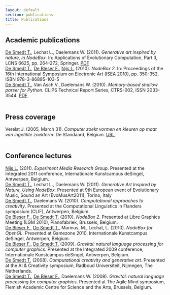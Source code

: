 ```yaml
---
layout: default
section: publications
title: Publications
---
```

<h2>Academic publications</h2>

<div class="publication box"><a href="../people/tom-de-smedt.html" class="author">De Smedt T.</a>, Lechat L., Daelemans W. (2011). <cite>Generative art inspired by nature, in NodeBox.</cite> In: Applications of Evolutionary Computation, Part II, LCNS 6625, pp. 264-272, Springer. <a href="http://www.clips.ua.ac.be/sites/default/files/desmedt-generative-art.pdf" class="attachment">PDF</a></div>

<div class="publication box"><a href="../people/tom-de-smedt.html" class="author">De Smedt T.</a>, <a href="../people/frederik-de-bleser.html" class="author">De Bleser F.</a>, <a href="../people/lucas-nijs.html" class="author">Nijs L.</a> (2010). <cite>NodeBox 2.</cite> In: Proceedings of the 16th International Symposium on Electronic Art (ISEA 2010), pp. 350-352. ISBN 978-3-86895-103-5</div>

<div class="publication box"><a href="../people/tom-de-smedt.html" class="author">De Smedt T.</a>, Van Asch V., Daelemans W. (2010). <cite>Memory-based shallow parser for Python.</cite> CLiPS Technical Report Series, CTRS-002, ISSN 2033-3544. <a href="http://www.clips.ua.ac.be/sites/default/files/ctrs-002.pdf" class="attachment">PDF</a></div>

<br>
<h2>Press coverage</h2>

<div class="publication press box">Verelst J. (2005, March 31). <cite>Computer zoekt vormen en kleuren op maat van ingetikte zoekterm</cite>. De Standaard, Belgium. <a href="http://destandaard.be/artikel/detail.aspx?artikelid=GR9DNGVE&word=nodebox" class="attachment">URL</a></div>

<br>
<h2>Conference lectures</h2>

<div class="publication talk box"><a href="../people/lucas-nijs.html" class="author">Nijs L.</a> (2011). <cite>Experiment Media Research Group</cite>. Presented at the Integrated 2011 conference, Internationale Kunstcampus deSingel, Antwerpen, Belgium.</div>

<div class="publication talk box"><a href="../people/tom-de-smedt.html" class="author">De Smedt T.</a>, Lechat L., Daelemans W. (2011).  <cite>Generative Art Inspired by Nature, Using NodeBox.</cite> Presented at 9th European event of Evolutionary Music, Sound an Art (EvoMusArt2011), Torino, Italy</div>

<div class="publication talk box"><a href="../people/tom-de-smedt.html" class="author">De Smedt T.</a>, Daelemans W. (2010). <cite>Computational approaches to creativity</cite>. Presented at the Computational Linguistics in Flanders symposium (CLIF), Antwerpen, Belgium.</div>

<div class="publication talk box"><a href="../people/frederik-de-bleser.html" class="author">De Bleser F.</a>, <a href="../people/tom-de-smedt.html" class="author">De Smedt T.</a> (2010). <cite>NodeBox 2</cite>. Presented at Libre Graphics Meeting (LGM 2010), Pianofabriek, Brussels, Belgium.</div>

<div class="publication talk box"><a href="../people/frederik-de-bleser.html" class="author">De Bleser F.</a>, <a href="../people/tom-de-smedt.html" class="author">De Smedt T.</a>, Marinus, M., Lechat, L. (2010). <cite>NodeBox for OpenGL</cite>. Presented at Gamezone 2010, Internationale Kunstcampus deSingel, Antwerpen, Belgium.</div>

<div class="publication talk box"><a href="../people/frederik-de-bleser.html" class="author">De Bleser F.</a>, <a href="../people/tom-de-smedt.html" class="author">De Smedt T.</a> (2009). <cite>Gravital: natural language processing for computer graphics</cite>. Presented at the Integrated 2009 conference, Internationale Kunstcampus deSingel, Antwerpen, Belgium.</div>

<div class="publication talk box"><a href="../people/tom-de-smedt.html" class="author">De Smedt T.</a> (2008). <cite>Computational creativity and generative art</cite>. Presented at the AI &amp; Creativity symposium, Radboud Universiteit, Nijmegen, The Netherlands.</div>

<div class="publication talk box"><a href="../people/tom-de-smedt.html" class="author">De Smedt T.</a>, <a href="../people/frederik-de-bleser.html" class="author">De Bleser F.</a>, Daelemans W. (2008). <cite>Gravital: natural language processing for computer graphics</cite>. Presented at The Agile Mind symposium, Flemish Academic Centre for Science and the Arts, Brussels, Belgium.</div>





